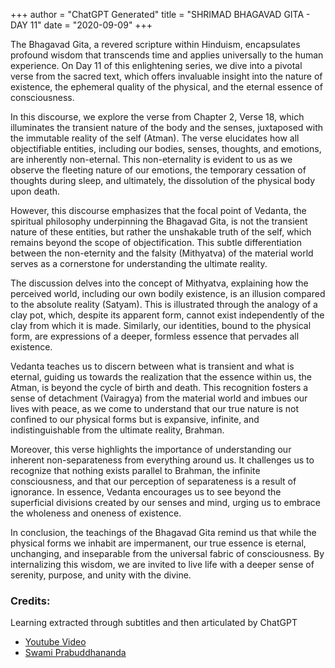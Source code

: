 +++
author = "ChatGPT Generated"
title = "SHRIMAD BHAGAVAD GITA - DAY 11"
date = "2020-09-09"
+++

The Bhagavad Gita, a revered scripture within Hinduism, encapsulates profound wisdom that transcends time and applies universally to the human experience. On Day 11 of this enlightening series, we dive into a pivotal verse from the sacred text, which offers invaluable insight into the nature of existence, the ephemeral quality of the physical, and the eternal essence of consciousness.

In this discourse, we explore the verse from Chapter 2, Verse 18, which illuminates the transient nature of the body and the senses, juxtaposed with the immutable reality of the self (Atman). The verse elucidates how all objectifiable entities, including our bodies, senses, thoughts, and emotions, are inherently non-eternal. This non-eternality is evident to us as we observe the fleeting nature of our emotions, the temporary cessation of thoughts during sleep, and ultimately, the dissolution of the physical body upon death.

However, this discourse emphasizes that the focal point of Vedanta, the spiritual philosophy underpinning the Bhagavad Gita, is not the transient nature of these entities, but rather the unshakable truth of the self, which remains beyond the scope of objectification. This subtle differentiation between the non-eternity and the falsity (Mithyatva) of the material world serves as a cornerstone for understanding the ultimate reality.

The discussion delves into the concept of Mithyatva, explaining how the perceived world, including our own bodily existence, is an illusion compared to the absolute reality (Satyam). This is illustrated through the analogy of a clay pot, which, despite its apparent form, cannot exist independently of the clay from which it is made. Similarly, our identities, bound to the physical form, are expressions of a deeper, formless essence that pervades all existence.

Vedanta teaches us to discern between what is transient and what is eternal, guiding us towards the realization that the essence within us, the Atman, is beyond the cycle of birth and death. This recognition fosters a sense of detachment (Vairagya) from the material world and imbues our lives with peace, as we come to understand that our true nature is not confined to our physical forms but is expansive, infinite, and indistinguishable from the ultimate reality, Brahman.

Moreover, this verse highlights the importance of understanding our inherent non-separateness from everything around us. It challenges us to recognize that nothing exists parallel to Brahman, the infinite consciousness, and that our perception of separateness is a result of ignorance. In essence, Vedanta encourages us to see beyond the superficial divisions created by our senses and mind, urging us to embrace the wholeness and oneness of existence.

In conclusion, the teachings of the Bhagavad Gita remind us that while the physical forms we inhabit are impermanent, our true essence is eternal, unchanging, and inseparable from the universal fabric of consciousness. By internalizing this wisdom, we are invited to live life with a deeper sense of serenity, purpose, and unity with the divine.

### Credits:
Learning extracted through subtitles and then articulated by ChatGPT   

* [Youtube Video](https://www.youtube.com/watch?v=XEZKeiNOcss)   
* [Swami Prabuddhananda](https://www.youtube.com/@upanishadswithswamiprabudd4019/streams)